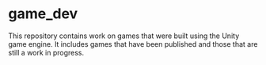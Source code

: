 # game_dev
This repository contains work on games that were built using the Unity game engine. It includes games that have been published and those that are still a work in progress.
